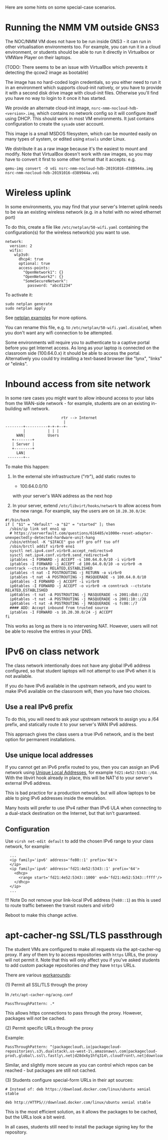 Here are some hints on some special-case scenarios.

# Running the NMM VM outside GNS3

The NOC/NMM VM does not have to be run inside GNS3 - it can run in other
virtualisation environments too.  For example, you can run it in a cloud
environment, or students should be able to run it directly in Virtualbox or
VMWare Player on their laptops.

(TODO: There seems to be an issue with VirtualBox which prevents it
detecting the qcow2 image as bootable)

The image has no hard-coded login credentials, so you either need to run it
in an environment which supports cloud-init natively, or you have to provide
it with a second disk drive image with cloud-init files.  Otherwise you'll
find you have no way to login to it once it has started.

We provide an alternate cloud-init image,
`nsrc-nmm-nocloud-hdb-<version>.img`, which contains no network config so it
will configure itself using DHCP.  This should work in most VM environments. 
It just contains configuration to create the `sysadm` user account.

This image is a small MSDOS filesystem, which can be mounted easily on many
types of system, or edited using `mtools` under Linux.

We distribute it as a raw image because it's the easiest to mount and
modify.  Note that VirtualBox doesn't work with raw images, so you may have
to convert it first to some other format that it accepts: e.g.

```
qemu-img convert -O vdi nsrc-nmm-nocloud-hdb-20191016-d389944a.img nsrc-nmm-nocloud-hdb-20191016-d389944a.vdi
```

# Wireless uplink

In some environments, you may find that your server's Internet uplink needs
to be via an existing wireless network (e.g.  in a hotel with no wired
ethernet port)

To do this, create a file like `/etc/netplan/50-wifi.yaml` containing the
configuration(s) for the wireless network(s) you want to use.

```
network:
  version: 2
  wifis:
    wlp3s0:
      dhcp4: true
      optional: true
      access-points:
        "OpenNetwork1": {}
        "OpenNetwork2": {}
        "SomeSecureNetwork":
          password: "abcd1234"
```

To activate it:

```
sudo netplan generate
sudo netplan apply
```

See [netplan examples](https://netplan.io/examples) for more options.

You can rename this file, e.g. to `/etc/netplan/50-wifi.yaml.disabled`, when
you don't want any wifi connection to be attempted.

Some environments will require you to authenticate to a captive portal
before you get Internet access.  As long as your laptop is connected on the
classroom side (100.64.0.x) it should be able to access the portal. 
Alternatively you could try installing a text-based browser like "lynx",
"links" or "elinks".

# Inbound access from site network

In some rare cases you might want to allow inbound access to your labs from
the WAN-side network - for example, students are on an existing in-building
wifi network.

```no-highlight
                         rtr --> Internet
                          |
--------+----------+-+-+--+-
        |          | | |
     WAN|          Users
   +--------+
   | Server |
   +--------+
     LAN|
 -------+--
```

To make this happen:

1. In the external site infrastructure ("rtr"), add static routes to

    * 100.64.0.0/10

    with your server's WAN address as the next hop

2. In your server, extend `/etc/libvirt/hooks/network` to allow
   access from the new range.  For example, say the users are
   on `10.20.30.0/24`:

```
#!/bin/bash
if [ "$1" = "default" -a "$2" = "started" ]; then
  /sbin/ip link set eno1 up
  # https://serverfault.com/questions/616485/e1000e-reset-adapter-unexpectedly-detected-hardware-unit-hang
  /sbin/ethtool -K "$IFACE" gso off gro off tso off
  /sbin/brctl addif virbr0 eno1
  sysctl net.ipv4.conf.virbr0.accept_redirects=0
  sysctl net.ipv4.conf.virbr0.send_redirects=0
  iptables -I FORWARD -j ACCEPT -s 100.64.0.0/10 -i virbr0
  iptables -I FORWARD -j ACCEPT -d 100.64.0.0/10 -o virbr0 -m conntrack --ctstate RELATED,ESTABLISHED
  iptables -t nat -I POSTROUTING -j RETURN -o virbr0
  iptables -t nat -A POSTROUTING -j MASQUERADE -s 100.64.0.0/10
  ip6tables -I FORWARD -j ACCEPT -i virbr0
  ip6tables -I FORWARD -j ACCEPT -o virbr0 -m conntrack --ctstate RELATED,ESTABLISHED
  ip6tables -t nat -A POSTROUTING -j MASQUERADE -s 2001:db8::/32
  ip6tables -t nat -A POSTROUTING -j MASQUERADE -s 2001:10::/28
  ip6tables -t nat -A POSTROUTING -j MASQUERADE -s fc00::/7
  #### ADD: Accept inbound from trusted source
  iptables -I FORWARD -s 10.20.30.0/24 -j ACCEPT
fi
```

This works as long as there is no intervening NAT.  However, users will not
be able to resolve the entries in your DNS.

# IPv6 on class network

The class network intentionally does not have any global IPv6 address
configured, so that student laptops will not attempt to use IPv6 when it is
not available.

If you do have IPv6 available in the upstream network, and you want to make
IPv6 available on the classroom wifi, then you have two choices.

## Use a real IPv6 prefix

To do this, you will need to ask your upstream network to assign you a /64
prefix, and statically route it to your server's WAN IPv6 address.

This approach gives the class users a true IPv6 network, and is the best
option for permanent installations.

## Use unique local addresses

If you cannot get an IPv6 prefix routed to you, then you can assign an IPv6
network using [Unique Local Addresses](https://en.wikipedia.org/wiki/Unique_local_address),
for example `fd21:4e52:5343::/64`.  With the libvirt hook already in place,
this will be NAT'd to your server's external IPv6 address.

This is bad practice for a production network, but will allow laptops to be
able to ping IPv6 addresses inside the emulation.

Many hosts will prefer to use IPv4 rather than IPv6 ULA when connecting to a
dual-stack destination on the Internet, but that isn't guaranteed.

## Configuration

Use `virsh net-edit default` to add the chosen IPv6 range to your class
network, for example:

```
  ...
  <ip family='ipv6' address='fe80::1' prefix='64'>
  </ip>
  <ip family='ipv6' address='fd21:4e52:5343::1' prefix='64'>
    <dhcp>
      <range start='fd21:4e52:5343::1000' end='fd21:4e52:5343::ffff'/>
    </dhcp>
  </ip>
  ...
```

!!! Note
    Do not remove your link-local IPv6 address (`fe80::1`) as this is used
    to route traffic between the transit routers and virbr0

Reboot to make this change active.

# apt-cacher-ng SSL/TLS passthrough

The student VMs are configured to make all requests via the apt-cacher-ng
proxy.  If any of them try to access repositories with `https` URLs, the
proxy will not permit it.  Note that this will only affect you if you've
asked students to add custom package repositories *and* they have `https`
URLs.

There are various [workarounds](https://blog.packagecloud.io/eng/2015/05/05/using-apt-cacher-ng-with-ssl-tls/#caching-objects):

(1) Permit all SSL/TLS through the proxy

In `/etc/apt-cacher-ng/acng.conf`

```
PassThroughPattern: .*
```

This allows https connections to pass through the proxy.  However,
packages will *not* be cached.

(2) Permit specific URLs through the proxy

Example:

```
PassThroughPattern: ^(packagecloud\.io|packagecloud-repositories\.s3\.dualstack\.us-west-1\.amazonaws\.com|packagecloud-prod\.global\.ssl\.fastly\.net|d28dx6y1hfq314\.cloudfront\.net|download\.docker\.com|packages\.grafana\.com|changelogs\.ubuntu\.com|packages\.fluentbit\.io):443$`
```

Similar, and slightly more secure as you can control which repos can be
reached - but packages are still not cached.

(3) Students configure special-form URLs in their apt sources:

```
# Instead of: deb https://download.docker.com/linux/ubuntu xenial stable

deb http://HTTPS///download.docker.com/linux/ubuntu xenial stable
```

This is the most efficient solution, as it allows the packages to be cached,
but the URLs look a bit weird.

In all cases, students still need to install the package signing key for the
repository.
